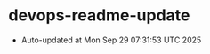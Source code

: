 # devops-readme-update
<!--START_SECTION:activity-->
- Auto-updated at Mon Sep 29 07:31:53 UTC 2025
<!--END_SECTION:activity-->
